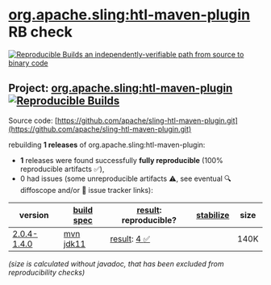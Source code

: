 [org.apache.sling:htl-maven-plugin](https://central.sonatype.com/artifact/org.apache.sling/htl-maven-plugin/versions) RB check
=======

[![Reproducible Builds](https://reproducible-builds.org/images/logos/rb.svg) an independently-verifiable path from source to binary code](https://reproducible-builds.org/)

## Project: [org.apache.sling:htl-maven-plugin](https://central.sonatype.com/artifact/org.apache.sling/htl-maven-plugin/versions) [![Reproducible Builds](https://img.shields.io/endpoint?url=https://raw.githubusercontent.com/jvm-repo-rebuild/reproducible-central/master/content/org/apache/sling/htl-maven-plugin/badge.json)](https://github.com/jvm-repo-rebuild/reproducible-central/blob/master/content/org/apache/sling/htl-maven-plugin/README.md)

Source code: [https://github.com/apache/sling-htl-maven-plugin.git](https://github.com/apache/sling-htl-maven-plugin.git)

rebuilding **1 releases** of org.apache.sling:htl-maven-plugin:
- **1** releases were found successfully **fully reproducible** (100% reproducible artifacts :white_check_mark:),
- 0 had issues (some unreproducible artifacts :warning:, see eventual :mag: diffoscope and/or :memo: issue tracker links):

| version | [build spec](/BUILDSPEC.md) | [result](https://reproducible-builds.org/docs/jvm/): reproducible? | [stabilize](https://github.com/google/oss-rebuild/blob/main/cmd/stabilize/README.md) | size |
| -- | --------- | ------ | ------ | -- |
| [2.0.4-1.4.0](https://central.sonatype.com/artifact/org.apache.sling/htl-maven-plugin/2.0.4-1.4.0/pom) | [mvn jdk11](htl-maven-plugin-2.0.4-1.4.0.buildspec) | [result](htl-maven-plugin-2.0.4-1.4.0.buildinfo): [4 :white_check_mark: ](htl-maven-plugin-2.0.4-1.4.0.buildcompare) | | 140K |

<i>(size is calculated without javadoc, that has been excluded from reproducibility checks)</i>

